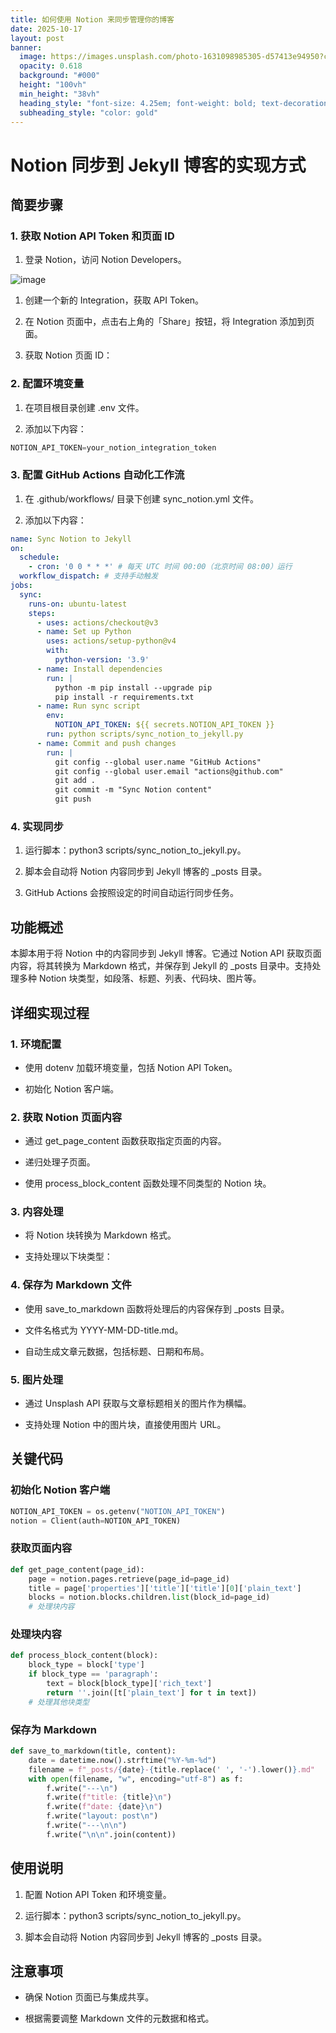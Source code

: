 ```yaml
---
title: 如何使用 Notion 来同步管理你的博客
date: 2025-10-17
layout: post
banner:
  image: https://images.unsplash.com/photo-1631098985305-d57413e94950?crop=entropy&cs=tinysrgb&fit=max&fm=jpg&ixid=M3w2OTIwMzJ8MHwxfHJhbmRvbXx8fHx8fHx8fDE3NjA3MjU2OTF8&ixlib=rb-4.1.0&q=80&w=1080
  opacity: 0.618
  background: "#000"
  height: "100vh"
  min_height: "38vh"
  heading_style: "font-size: 4.25em; font-weight: bold; text-decoration: underline"
  subheading_style: "color: gold"
---
```


# Notion 同步到 Jekyll 博客的实现方式

## 简要步骤

### 1. 获取 Notion API Token 和页面 ID

1. 登录 Notion，访问 Notion Developers。

![image](https://prod-files-secure.s3.us-west-2.amazonaws.com/a7a0cc5a-89b9-4cda-8686-1fba0ca52f40/d19c1afe-dea5-4312-9333-786b0ba83054/image.png?X-Amz-Algorithm=AWS4-HMAC-SHA256&X-Amz-Content-Sha256=UNSIGNED-PAYLOAD&X-Amz-Credential=ASIAZI2LB466XVQMQAYW%2F20251017%2Fus-west-2%2Fs3%2Faws4_request&X-Amz-Date=20251017T182810Z&X-Amz-Expires=3600&X-Amz-Security-Token=IQoJb3JpZ2luX2VjEP3%2F%2F%2F%2F%2F%2F%2F%2F%2F%2FwEaCXVzLXdlc3QtMiJIMEYCIQD08akXBxceFDULxCnIXVQaGN0qJdozesaETjhJr4YcSQIhAKUJykMUJvZKRNJYsnqJVv2KNyQBOQoDBXJRxZY9Ay%2B7KogECKb%2F%2F%2F%2F%2F%2F%2F%2F%2F%2FwEQABoMNjM3NDIzMTgzODA1Igx2aXAmeWx2CBvSG6oq3AOVkt8AMRQ%2FCY9mUxduXi0wa5o5W3l7T53UHk1hiIWM3Od5gM%2F1KcfF7X81zEWWvY6IUsWjV1NubKW9k4ptDoqjaWtccfFABOp5Eb8CJIqrT1tSsnbHB6FbEI%2BaHzU7wsH6hr41bhEEyQ%2FeSDU4yYtG0hYABtPtAftorS1mEvq6HP7KFu2XrSgwFAnyiEo%2B%2Bx9RZ9td6unhiUF4j3enI4I8naPicHMe%2Feur28PNBFZz7zCnCDzK2zR7MUwWfanlgwlGYHPi9dVJ0RybOVvzydJH5iSr10lh3PMpRK6GhG6glg3g2PEWQlfoCPAWDoZuM1jkHN1gOXKK%2B88Oero98wPD4ioLVppJnccOKV8g34gp2Wjh5acvQD%2BYlIP1fS%2BVR41Iaj3X8%2FQRqG3Gp%2BC9p6oGHgrFRsKewvo15qb3v81b1ym1HQL%2Bx2QwTPyMcHFMxYqxqavwim3R8xm%2FE3A9OmpZPe0xtyTRe9kMnPlAxmSEMztWMRqrEfmJrYwCF61eznhotWf6p3mIz0Lh%2FWXRzJEZoyHmJcjCe4PPxJpW6%2B6%2BRrjKYp1qESNyC98oPsEdFazQfUzfBL2q%2FfNBB06YiGrQMyqXAtKImYGtuiOclBWwLkIg29vRom1S86WHqjCO9cjHBjqkAezAeBHzWp6mkpFxbGrTuPGYWklQT74rCbQs8vJXaf08SajVTPqNEhirTr8GArpzpeiMcaE5GfCfiN1YjNJdcFz%2BHVBDrIqKjkpTvaQE9INlRRw2PZSxHPAidRMudyR%2FIhZOke8qoOcCOrqT43279ndicpQr6PsoKP7CVbDaxrFNXMwahU6Vt5QG8xVP66pftSUStAm6IH13kCMcaa7yN2TRfLQH&X-Amz-Signature=17c79d80df004cdd0368a6d9eb5b51605898030d3bdd30a25144336d785a82be&X-Amz-SignedHeaders=host&x-amz-checksum-mode=ENABLED&x-id=GetObject)

1. 创建一个新的 Integration，获取 API Token。

1. 在 Notion 页面中，点击右上角的「Share」按钮，将 Integration 添加到页面。

1. 获取 Notion 页面 ID：


### 2. 配置环境变量

1. 在项目根目录创建 .env 文件。

1. 添加以下内容：

```javascript
NOTION_API_TOKEN=your_notion_integration_token
```

### 3. 配置 GitHub Actions 自动化工作流

1. 在 .github/workflows/ 目录下创建 sync_notion.yml 文件。

1. 添加以下内容：

```yaml
name: Sync Notion to Jekyll
on:
  schedule:
    - cron: '0 0 * * *' # 每天 UTC 时间 00:00（北京时间 08:00）运行
  workflow_dispatch: # 支持手动触发
jobs:
  sync:
    runs-on: ubuntu-latest
    steps:
      - uses: actions/checkout@v3
      - name: Set up Python
        uses: actions/setup-python@v4
        with:
          python-version: '3.9'
      - name: Install dependencies
        run: |
          python -m pip install --upgrade pip
          pip install -r requirements.txt
      - name: Run sync script
        env:
          NOTION_API_TOKEN: ${{ secrets.NOTION_API_TOKEN }}
        run: python scripts/sync_notion_to_jekyll.py
      - name: Commit and push changes
        run: |
          git config --global user.name "GitHub Actions"
          git config --global user.email "actions@github.com"
          git add .
          git commit -m "Sync Notion content"
          git push
```

### 4. 实现同步

1. 运行脚本：python3 scripts/sync_notion_to_jekyll.py。

1. 脚本会自动将 Notion 内容同步到 Jekyll 博客的 _posts 目录。

1. GitHub Actions 会按照设定的时间自动运行同步任务。

## 功能概述

本脚本用于将 Notion 中的内容同步到 Jekyll 博客。它通过 Notion API 获取页面内容，将其转换为 Markdown 格式，并保存到 Jekyll 的 _posts 目录中。支持处理多种 Notion 块类型，如段落、标题、列表、代码块、图片等。

## 详细实现过程

### 1. 环境配置

- 使用 dotenv 加载环境变量，包括 Notion API Token。

- 初始化 Notion 客户端。

### 2. 获取 Notion 页面内容

- 通过 get_page_content 函数获取指定页面的内容。

- 递归处理子页面。

- 使用 process_block_content 函数处理不同类型的 Notion 块。

### 3. 内容处理

- 将 Notion 块转换为 Markdown 格式。

- 支持处理以下块类型：


### 4. 保存为 Markdown 文件

- 使用 save_to_markdown 函数将处理后的内容保存到 _posts 目录。

- 文件名格式为 YYYY-MM-DD-title.md。

- 自动生成文章元数据，包括标题、日期和布局。

### 5. 图片处理

- 通过 Unsplash API 获取与文章标题相关的图片作为横幅。

- 支持处理 Notion 中的图片块，直接使用图片 URL。

## 关键代码

### 初始化 Notion 客户端

```python
NOTION_API_TOKEN = os.getenv("NOTION_API_TOKEN")
notion = Client(auth=NOTION_API_TOKEN)
```

### 获取页面内容

```python
def get_page_content(page_id):
    page = notion.pages.retrieve(page_id=page_id)
    title = page['properties']['title']['title'][0]['plain_text']
    blocks = notion.blocks.children.list(block_id=page_id)
    # 处理块内容
```

### 处理块内容

```python
def process_block_content(block):
    block_type = block['type']
    if block_type == 'paragraph':
        text = block[block_type]['rich_text']
        return ''.join([t['plain_text'] for t in text])
    # 处理其他块类型
```

### 保存为 Markdown

```python
def save_to_markdown(title, content):
    date = datetime.now().strftime("%Y-%m-%d")
    filename = f"_posts/{date}-{title.replace(' ', '-').lower()}.md"
    with open(filename, "w", encoding="utf-8") as f:
        f.write("---\n")
        f.write(f"title: {title}\n")
        f.write(f"date: {date}\n")
        f.write("layout: post\n")
        f.write("---\n\n")
        f.write("\n\n".join(content))
```

## 使用说明

1. 配置 Notion API Token 和环境变量。

1. 运行脚本：python3 scripts/sync_notion_to_jekyll.py。

1. 脚本会自动将 Notion 内容同步到 Jekyll 博客的 _posts 目录。

## 注意事项

- 确保 Notion 页面已与集成共享。

- 根据需要调整 Markdown 文件的元数据和格式。
